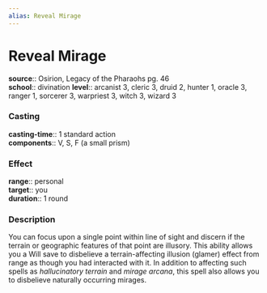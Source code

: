 ```yaml
---
alias: Reveal Mirage
---
```


# Reveal Mirage 

**source**:: Osirion, Legacy of the Pharaohs pg. 46  
**school**:: divination
**level**:: arcanist 3, cleric 3, druid 2, hunter 1, oracle 3, ranger 1, sorcerer 3, warpriest 3, witch 3, wizard 3

### Casting 

**casting-time**:: 1 standard action  
**components**:: V, S, F (a small prism)

### Effect 

**range**:: personal  
**target**:: you  
**duration**:: 1 round

### Description 

You can focus upon a single point within line of sight and discern if the terrain or geographic features of that point are illusory. This ability allows you a Will save to disbelieve a terrain-affecting illusion (glamer) effect from range as though you had interacted with it. In addition to affecting such spells as *hallucinatory terrain* and *mirage arcana*, this spell also allows you to disbelieve naturally occurring mirages.
